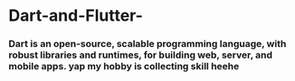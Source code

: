 # Dart-and-Flutter-

### Dart is an open-source, scalable programming language, with robust libraries and runtimes, for building web, server, and mobile apps. yap my hobby is collecting skill heehe
